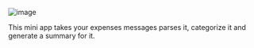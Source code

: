 ![image](https://github.com/user-attachments/assets/4c0bdc09-3aca-4449-bdb2-a80434072375)

This mini app takes your expenses messages parses it, categorize it and generate a summary for it. 
